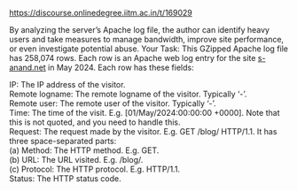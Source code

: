 https://discourse.onlinedegree.iitm.ac.in/t/169029

By analyzing the server’s Apache log file, the author can identify heavy users and take measures to manage bandwidth, improve site performance, or even investigate potential abuse. Your Task: This GZipped Apache log file has 258,074 rows. Each row is an Apache web log entry for the site <a href="http://s-anand.net" rel="noopener nofollow ugc">s-anand.net</a> in May 2024. Each row has these fields:</p>
<p>IP: The IP address of the visitor.<br/>
Remote logname: The remote logname of the visitor. Typically ‘-’.<br/>
Remote user: The remote user of the visitor. Typically ‘-’.<br/>
Time: The time of the visit. E.g. [01/May/2024:00:00:00 +0000]. Note that this is not quoted, and you need to handle this.<br/>
Request: The request made by the visitor. E.g. GET /blog/ HTTP/1.1. It has three space-separated parts:<br/>
(a) Method: The HTTP method. E.g. GET.<br/>
(b) URL: The URL visited. E.g. /blog/.<br/>
(c) Protocol: The HTTP protocol. E.g. HTTP/1.1.<br/>
Status: The HTTP status code.